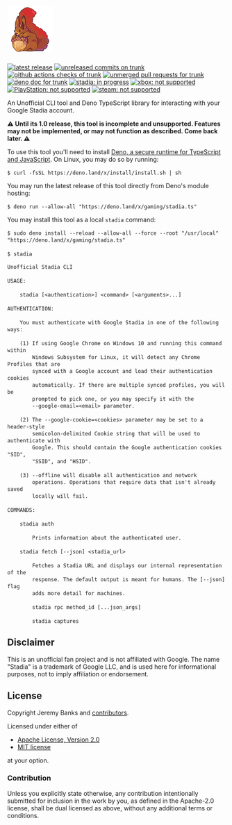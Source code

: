 # [<img src="stadia.run/stadian.png" height="105" alt="deno.land/x/gaming" />](https://deno.land/x/gaming "deno.land/x/gaming")

[<img alt="latest release" src="https://img.shields.io/github/v/tag/jeremyBanks/gaming?label=released&logo=deno&style=flat-square&logoColor=white" height="20">](http://deno.land/x/gaming)
[<img alt="unreleased commits on trunk" src="https://img.shields.io/github/commits-since/jeremyBanks/gaming/latest/trunk?label=unreleased&logo=git&style=flat-square&logoColor=white" height="20">](https://github.com/jeremyBanks/gaming/commits/trunk)
[<img alt="github actions checks of trunk" src="https://img.shields.io/github/checks-status/jeremyBanks/gaming/trunk?logo=github-actions&style=flat-square&logoColor=white" height="20">](https://github.com/jeremyBanks/gaming/actions)
[<img alt="unmerged pull requests for trunk" src="https://img.shields.io/github/issues-search?query=repo%3AjeremyBanks%2Fgaming%20is%3Apr%20is%3Aopen%20base%3Atrunk&label=unmerged&logo=github&style=flat-square&logoColor=white" height="20">](https://github.com/jeremyBanks/gaming/pulls?q=is%3Apr+is%3Aopen+base%3Atrunk)
<br>
[<img alt="deno doc for trunk" src="https://img.shields.io/badge/deno_doc-trunk-851?logo=gitbook&style=flat-square&logoColor=white" height="20">](https://doc.deno.land/https/raw.githubusercontent.com/jeremyBanks/gaming/trunk/stadia.ts)
[<img alt="stadia: in progress" src="https://img.shields.io/badge/stadia-in_progress-yellow?logo=stadia&logoColor=D72D30&style=flat-square" height="20">](https://stadia.com/)
[<img alt="xbox: not supported" src="https://img.shields.io/badge/xbox-no-663333?logo=xbox&logoColor=107C10&style=flat-square" height="20">](https://xbox.com/)
[<img alt="PlayStation: not supported" src="https://img.shields.io/badge/playstation-no-663333?logo=playstation&logoColor=003087&style=flat-square">](https://playstation.com/)
[<img alt="steam: not supported" src="https://img.shields.io/badge/steam-no-663333?logo=steam&style=flat-square">](https://steampowered.com/)

An Unofficial CLI tool and Deno TypeScript library for interacting with your
Google Stadia account.

**⚠️ Until its 1.0 release, this tool is incomplete and unsupported. Features
may not be implemented, or may not function as described. Come back later. ⚠️**

To use this tool you'll need to install
[Deno, a secure runtime for TypeScript and JavaScript](https://deno.land/). On
Linux, you may do so by running:

```
$ curl -fsSL https://deno.land/x/install/install.sh | sh
```

You may run the latest release of this tool directly from Deno's module hosting:

```
$ deno run --allow-all "https://deno.land/x/gaming/stadia.ts"
```

You may install this tool as a local `stadia` command:

```
$ sudo deno install --reload --allow-all --force --root "/usr/local" "https://deno.land/x/gaming/stadia.ts"

$ stadia
```

```
Unofficial Stadia CLI

USAGE:

    stadia [<authentication>] <command> [<arguments>...]

AUTHENTICATION:

    You must authenticate with Google Stadia in one of the following ways:

    (1) If using Google Chrome on Windows 10 and running this command within
        Windows Subsystem for Linux, it will detect any Chrome Profiles that are
        synced with a Google account and load their authentication cookies
        automatically. If there are multiple synced profiles, you will be
        prompted to pick one, or you may specify it with the
        --google-email=<email> parameter.

    (2) The --google-cookie=<cookies> parameter may be set to a header-style
        semicolon-delimited Cookie string that will be used to authenticate with
        Google. This should contain the Google authentication cookies "SID",
        "SSID", and "HSID".

    (3) --offline will disable all authentication and network
        operations. Operations that require data that isn't already saved
        locally will fail.

COMMANDS:

    stadia auth

        Prints information about the authenticated user.

    stadia fetch [--json] <stadia_url>

        Fetches a Stadia URL and displays our internal representation of the
        response. The default output is meant for humans. The [--json] flag
        adds more detail for machines.

        stadia rpc method_id [...json_args]

        stadia captures
```

## Disclaimer

This is an unofficial fan project and is not affiliated with Google. The name
"Stadia" is a trademark of Google LLC, and is used here for informational
purposes, not to imply affiliation or endorsement.

## License

Copyright Jeremy Banks and
[contributors](https://github.com/jeremyBanks/gaming/graphs/contributors).

Licensed under either of

- [Apache License, Version 2.0](http://www.apache.org/licenses/LICENSE-2.0)
- [MIT license](http://opensource.org/licenses/MIT)

at your option.

### Contribution

Unless you explicitly state otherwise, any contribution intentionally submitted
for inclusion in the work by you, as defined in the Apache-2.0 license, shall be
dual licensed as above, without any additional terms or conditions.
